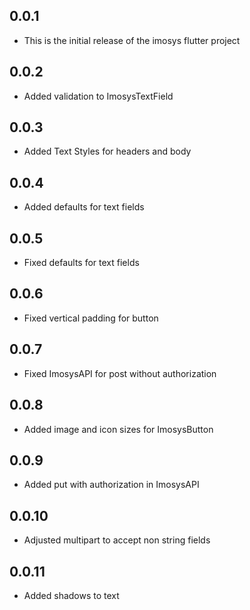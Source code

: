 ## 0.0.1

* This is the initial release of the imosys flutter project

## 0.0.2

* Added validation to ImosysTextField

## 0.0.3

* Added Text Styles for headers and body

## 0.0.4

* Added defaults for text fields

## 0.0.5

* Fixed defaults for text fields

## 0.0.6

* Fixed vertical padding for button

## 0.0.7

* Fixed ImosysAPI for post without authorization

## 0.0.8

* Added image and icon sizes for ImosysButton

## 0.0.9

* Added put with authorization in ImosysAPI

## 0.0.10

* Adjusted multipart to accept non string fields

## 0.0.11

* Added shadows to text
